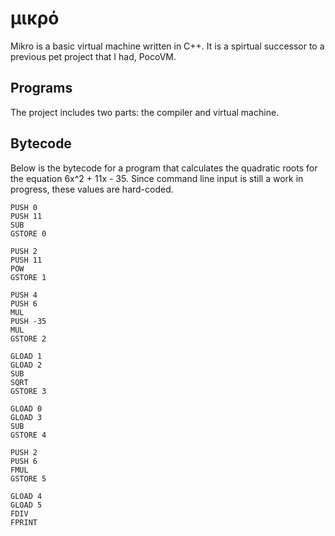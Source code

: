 # μικρό

Mikro is a basic virtual machine written in C++. It is a spirtual successor to a previous 
pet project that I had, PocoVM. 

## Programs

The project includes two parts: the compiler and virtual machine.

## Bytecode

Below is the bytecode for a program that calculates the quadratic roots for the equation 6x^2 + 11x - 35.
Since command line input is still a work in progress, these values are hard-coded.

```
PUSH 0
PUSH 11
SUB
GSTORE 0

PUSH 2
PUSH 11
POW
GSTORE 1

PUSH 4
PUSH 6
MUL
PUSH -35
MUL
GSTORE 2

GLOAD 1
GLOAD 2
SUB
SQRT
GSTORE 3

GLOAD 0
GLOAD 3
SUB
GSTORE 4

PUSH 2
PUSH 6
FMUL
GSTORE 5

GLOAD 4
GLOAD 5
FDIV
FPRINT
```
